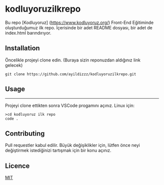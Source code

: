 # kodluyoruzilkrepo

Bu repo [Kodluyoruz] (https://www.kodluyoruz.org/) Front-End Eğitiminde oluşturduğumuz ilk repo. İçerisinde bir adet README dosyası, bir adet de index.html barındırıyor.

## Installation
Öncelikle projeyi clone edin. (Buraya sizin reponuzdan aldığınız link gelecek)

```
git clone https://github.com/ayildizzz/kodluyoruzilkrepo.git
```

## Usage

---

Projeyi clone ettikten sonra VSCode progamını açınız.
Linux için:

```
>cd kodluyoruz ilk repo
code .
```

## Contributing
Pull requestler kabul edilir. Büyük değişiklikler için, lütfen önce neyi değiştirmek istediğinizi tartışmak için bir konu açınız.

## Licence
[MIT](https://choosealicense.com/licenses/mit/)
